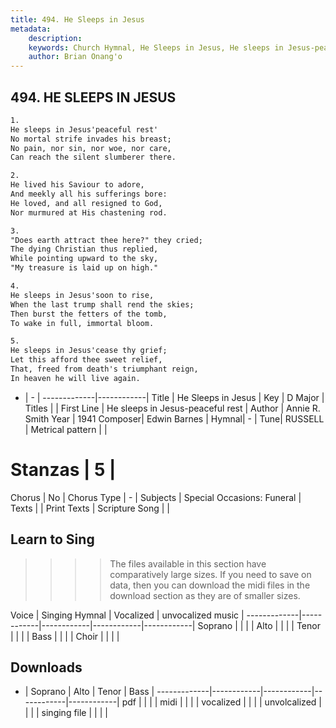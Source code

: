 ```yaml
---
title: 494. He Sleeps in Jesus
metadata:
    description: 
    keywords: Church Hymnal, He Sleeps in Jesus, He sleeps in Jesus-peaceful rest, 
    author: Brian Onang'o
---
```



## 494. HE SLEEPS IN JESUS

```txt
1.
He sleeps in Jesus'peaceful rest' 
No mortal strife invades his breast; 
No pain, nor sin, nor woe, nor care, 
Can reach the silent slumberer there. 

2.
He lived his Saviour to adore, 
And meekly all his sufferings bore: 
He loved, and all resigned to God, 
Nor murmured at His chastening rod. 

3.
"Does earth attract thee here?" they cried; 
The dying Christian thus replied, 
While pointing upward to the sky, 
"My treasure is laid up on high." 

4.
He sleeps in Jesus'soon to rise, 
When the last trump shall rend the skies; 
Then burst the fetters of the tomb, 
To wake in full, immortal bloom. 

5.
He sleeps in Jesus'cease thy grief; 
Let this afford thee sweet relief, 
That, freed from death's triumphant reign, 
In heaven he will live again.
```

- |   -  |
-------------|------------|
Title | He Sleeps in Jesus |
Key | D Major |
Titles |  |
First Line | He sleeps in Jesus-peaceful rest |
Author | Annie R. Smith
Year | 1941
Composer| Edwin Barnes |
Hymnal|  - |
Tune| RUSSELL |
Metrical pattern | |
# Stanzas | 5 |
Chorus | No |
Chorus Type | - |
Subjects | Special Occasions: Funeral |
Texts |  |
Print Texts | 
Scripture Song |  |
  
## Learn to Sing

>>>> The files available in this section have comparatively large sizes. If you need to save on data, then you can download the midi files in the download section as they are of smaller sizes.

Voice |  Singing Hymnal | Vocalized | unvocalized music |
-------------|------------|------------|------------|------------|
Soprano | | | |
Alto | | | |
Tenor | | | |
Bass | | | |
Choir | | | |

## Downloads

- |  Soprano | Alto | Tenor | Bass |
-------------|------------|------------|------------|------------|
pdf | | | |
midi | | | |
vocalized | | | |
unvolcalized | | | |
singing file | | | |
  